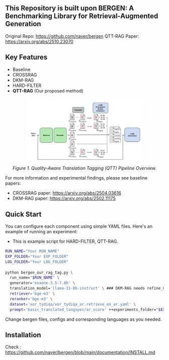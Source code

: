 ## This Repository is built upon BERGEN: A Benchmarking Library for Retrieval-Augmented Generation

Original Repo: https://github.com/naver/bergen 
QTT-RAG Paper: https://arxiv.org/abs/2510.23070
## Key Features

- Baseline
- CROSSRAG
- DKM-RAG
- HARD-FILTER
- **QTT-RAG** (Our proposed method)

<p align="center">
  <img src="./QTT_pipeline.png" width="75%">
  <br>
  <em>Figure 1. Quality-Aware Translation Tagging (QTT) Pipeline Overview.</em>
</p>



For more information and experimental findings, please see baseline papers:
- CROSSRAG paper: https://arxiv.org/abs/2504.03616 
- DKM-RAG paper: https://arxiv.org/abs/2502.11175 

## Quick Start

You can configure each component using simple YAML files. Here's an example of running an experiment:
- This is example script for HARD-FILTER, QTT-RAG.
```bash
RUN_NAME="Your RUN_NAME"
EXP_FOLDER="Your EXP_FOLDER"
LOG_FOLDER="Your LOG_FOLDER"

python bergen_our_rag_tag.py \
  run_name="$RUN_NAME" \
  generator='exaone-3.5-7.8b' \
  translation_model='llama-31-8b-instruct' \ ### DKM-RAG needs refine_model instead of translation_model, No need to specify neither of them for CROSSRAG and Baseline  ###
  retriever='bge-m3' \
  reranker='bge-m3' \
  dataset='xor_tydiqa/xor_tydiqa_ar.retrieve_en_ar.yaml' \
  prompt='basic_translated_langspec/ar_score' ++experiments_folder="$EXP_FOLDER" ++run_name="$RUN_NAME" ++log_folder="$LOG_FOLDER" 
```
Change bergen files, configs and corresponding languages as you needed.

## Installation

Check : https://github.com/naver/bergen/blob/main/documentation/INSTALL.md 

